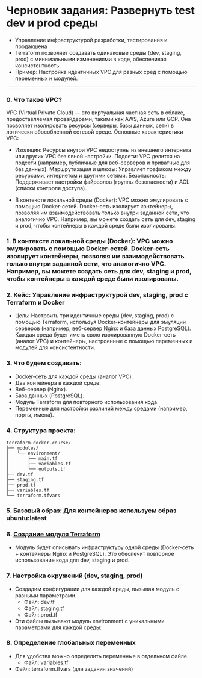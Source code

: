 # Черновик задания: Развернуть test dev и prod среды

- Управление инфраструктурой разработки, тестирования и продакшена
- Terraform позволяет создавать одинаковые среды (dev, staging, prod) с минимальными изменениями в коде, обеспечивая консистентность.
- Пример: Настройка идентичных VPC для разных сред с помощью переменных и модулей.

--- 

### 0. Что такое VPC?
VPC (Virtual Private Cloud) — это виртуальная частная сеть в облаке, предоставляемая провайдерами, такими как AWS, Azure или GCP. Она позволяет изолировать ресурсы (серверы, базы данных, сети) в логически обособленной сетевой среде. Основные характеристики VPC:

- Изоляция: Ресурсы внутри VPC недоступны из внешнего интернета или других VPC без явной настройки.
Подсети: VPC делится на подсети (например, публичные для веб-серверов и приватные для баз данных).
Маршрутизация и шлюзы: Управляет трафиком между ресурсами, интернетом и другими сетями.
Безопасность: Поддерживает настройки файрволов (группы безопасности) и ACL (списки контроля доступа).

- В контексте локальной среды (Docker): VPC можно эмулировать с помощью Docker-сетей. Docker-сеть изолирует контейнеры, позволяя им взаимодействовать только внутри заданной сети, что аналогично VPC. Например, вы можете создать сеть для dev, staging и prod, чтобы контейнеры в каждой среде были изолированы.

### 1. В контексте локальной среды (Docker): VPC можно эмулировать с помощью Docker-сетей. Docker-сеть изолирует контейнеры, позволяя им взаимодействовать только внутри заданной сети, что аналогично VPC. Например, вы можете создать сеть для dev, staging и prod, чтобы контейнеры в каждой среде были изолированы.

### 2. Кейс: Управление инфраструктурой dev, staging, prod с Terraform и Docker
- Цель: Настроить три идентичные среды (dev, staging, prod) с помощью Terraform, используя Docker-контейнеры для эмуляции серверов (например, веб-сервер Nginx и база данных PostgreSQL). Каждая среда будет иметь свою изолированную Docker-сеть (аналог VPC) и контейнеры, настроенные с помощью переменных и модулей для консистентности.

### 3. Что будем создавать:
- Docker-сеть для каждой среды (аналог VPC).
- Два контейнера в каждой среде:
- Веб-сервер (Nginx).
- База данных (PostgreSQL).
- Модуль Terraform для повторного использования кода.
- Переменные для настройки различий между средами (например, порты, имена).

### 4. Структура проекта:
```
terraform-docker-course/
├── modules/
│   └── environment/
│       ├── main.tf
│       ├── variables.tf
│       └── outputs.tf
├── dev.tf
├── staging.tf
├── prod.tf
├── variables.tf
└── terraform.tfvars
```
### 5. Базовый образ: Для контейнеров используем образ ubuntu:latest

### 6. [Создание модуля Terraform](https://github.com/lamjob1993/terraform-monitoring/tree/main/terraform/tasks/terraform_project/modules/environment)

- Модуль будет описывать инфраструктуру одной среды (Docker-сеть + контейнеры Nginx и PostgreSQL). Это обеспечит повторное использование кода для dev, staging и prod.

### 7. Настройка окружений (dev, staging, prod)
- Создадим конфигурации для каждой среды, вызывая модуль с разными параметрами.
   - Файл: dev.tf
   - Файл: staging.tf
   - Файл: prod.tf
- Эти файлы вызывают модуль environment с уникальными параметрами для каждой среды:

### 8. Определение глобальных переменных
- Для удобства можно определить переменные в отдельном файле.
   - Файл: variables.tf
- Файл: terraform.tfvars (для задания значений)
